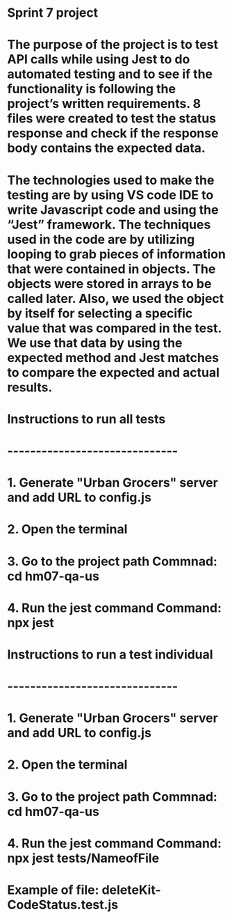 # Sprint 7 project

# The purpose of the project is to test API calls while using Jest to do automated testing and to see if the functionality is following the project’s written requirements. 8 files were created to test the status response and check if the response body contains the expected data.  

# The technologies used to make the testing are by using VS code IDE to write Javascript code and using the “Jest” framework. The techniques used in the code are by utilizing looping to grab pieces of information that were contained in objects. The objects were stored in arrays to be called later. Also, we used the object by itself for selecting a specific value that was compared in the test.  We use that data by using the expected method and Jest matches to compare the expected and actual results.  

# Instructions to run all tests 
# ------------------------------
# 1.  Generate "Urban Grocers" server and add URL to config.js
# 2.  Open the terminal 
# 3.  Go to the project path      Commnad: cd hm07-qa-us  
# 4.  Run the jest command        Command: npx jest 

# Instructions to run a test individual  
# ------------------------------
# 1.  Generate "Urban Grocers" server and add URL to config.js
# 2.  Open the terminal 
# 3.  Go to the project path      Commnad: cd hm07-qa-us  
# 4.  Run the jest command        Command: npx jest tests/NameofFile     
# Example of file: deleteKit-CodeStatus.test.js




